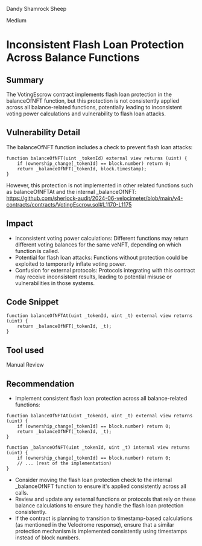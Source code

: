 Dandy Shamrock Sheep

Medium

# Inconsistent Flash Loan Protection Across Balance Functions

## Summary
The VotingEscrow contract implements flash loan protection in the balanceOfNFT function, but this protection is not consistently applied across all balance-related functions, potentially leading to inconsistent voting power calculations and vulnerability to flash loan attacks.

## Vulnerability Detail
The balanceOfNFT function includes a check to prevent flash loan attacks:
```solidity
function balanceOfNFT(uint _tokenId) external view returns (uint) {
    if (ownership_change[_tokenId] == block.number) return 0;
    return _balanceOfNFT(_tokenId, block.timestamp);
}
```
However, this protection is not implemented in other related functions such as balanceOfNFTAt and the internal _balanceOfNFT:
https://github.com/sherlock-audit/2024-06-velocimeter/blob/main/v4-contracts/contracts/VotingEscrow.sol#L1170-L1175

## Impact
* Inconsistent voting power calculations: Different functions may return different voting balances for the same veNFT, depending on which function is called.
* Potential for flash loan attacks: Functions without protection could be exploited to temporarily inflate voting power.
* Confusion for external protocols: Protocols integrating with this contract may receive inconsistent results, leading to potential misuse or vulnerabilities in those systems.

## Code Snippet
```solidity
function balanceOfNFTAt(uint _tokenId, uint _t) external view returns (uint) {
    return _balanceOfNFT(_tokenId, _t);
}
```

## Tool used

Manual Review

## Recommendation
* Implement consistent flash loan protection across all balance-related functions:
```solidity
function balanceOfNFTAt(uint _tokenId, uint _t) external view returns (uint) {
    if (ownership_change[_tokenId] == block.number) return 0;
    return _balanceOfNFT(_tokenId, _t);
}

function _balanceOfNFT(uint _tokenId, uint _t) internal view returns (uint) {
    if (ownership_change[_tokenId] == block.number) return 0;
    // ... (rest of the implementation)
}
```
* Consider moving the flash loan protection check to the internal _balanceOfNFT function to ensure it's applied consistently across all calls.
* Review and update any external functions or protocols that rely on these balance calculations to ensure they handle the flash loan protection consistently.
* If the contract is planning to transition to timestamp-based calculations (as mentioned in the Velodrome response), ensure that a similar protection mechanism is implemented consistently using timestamps instead of block numbers.